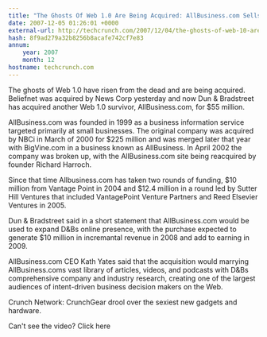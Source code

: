 ```yaml
---
title: "The Ghosts Of Web 1.0 Are Being Acquired: AllBusiness.com Sells For $55 Million"
date: 2007-12-05 01:26:01 +0000
external-url: http://techcrunch.com/2007/12/04/the-ghosts-of-web-10-are-being-acquired-allbusinesscom-sells-for-55-million/
hash: 8f9ad279a32b8256b8acafe742cf7e83
annum:
    year: 2007
    month: 12
hostname: techcrunch.com
---
```


The ghosts of Web 1.0 have risen from the dead and are being acquired. Beliefnet was acquired by News Corp yesterday and now Dun & Bradstreet has acquired another Web 1.0 survivor, AllBusiness.com, for $55 million.

AllBusiness.com was founded in 1999 as a business information service targeted primarily at small businesses.  The original company was acquired by NBCi in March of 2000 for $225 million and was merged later that year with BigVine.com in a business known as AllBusiness. In April 2002 the company was broken up, with the AllBusiness.com site being reacquired by founder Richard Harroch.

Since that time Allbusiness.com has taken two rounds of funding, $10 million from Vantage Point in 2004 and $12.4 million in a round led by  Sutter Hill Ventures that included VantagePoint Venture Partners and Reed Elsevier Ventures in 2005.

Dun & Bradstreet said in a short statement that AllBusiness.com would be used to expand D&Bs online presence, with the purchase expected to generate $10 million in incremantal revenue in 2008 and add to earning in 2009.

AllBusiness.com CEO Kath Yates said that the acquisition would marrying AllBusiness.coms vast library of articles, videos, and podcasts with D&Bs comprehensive company and industry research, creating one of the largest audiences of intent-driven business decision makers on the Web.

Crunch Network:  CrunchGear drool over the sexiest new gadgets and hardware.





  
     
      
      
      
    
    
      

    
  
  Can't see the video? Click here
